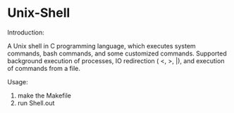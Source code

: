 # Unix-Shell
 
Introduction:

A Unix shell in C programming language, which executes system commands, bash commands, and some customized commands.
Supported background execution of processes, IO redirection ( <, >, |), and execution of commands from a file.

Usage:

1. make the Makefile 
2. run Shell.out
